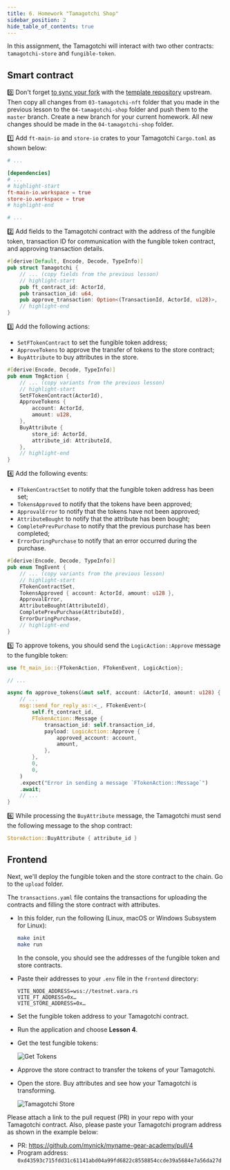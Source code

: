 ```yaml
---
title: 6. Homework "Tamagotchi Shop"
sidebar_position: 2
hide_table_of_contents: true
---
```


In this assignment, the Tamagotchi will interact with two other contracts: `tamagotchi-store` and `fungible-token`.

## Smart contract

0️⃣ Don't forget [to sync your fork](https://docs.github.com/en/pull-requests/collaborating-with-pull-requests/working-with-forks/syncing-a-fork) with the [template repository](https://github.com/gear-foundation/dapps-template-gear-academy) upstream. Then copy all changes from `03-tamagotchi-nft` folder that you made in the previous lesson to the `04-tamagotchi-shop` folder and push them to the `master` branch. Create a new branch for your current homework. All new changes should be made in the `04-tamagotchi-shop` folder.

1️⃣ Add `ft-main-io` and `store-io` crates to your Tamagotchi `Cargo.toml` as shown below:

```toml title="04-tamagotchi-shop/Cargo.toml"
# ...

[dependencies]
# ...
# highlight-start
ft-main-io.workspace = true
store-io.workspace = true
# highlight-end

# ...
```

2️⃣ Add fields to the Tamagotchi contract with the address of the fungible token, transaction ID for communication with the fungible token contract, and approving transaction details.

```rust title="04-tamagotchi-shop/io/src/lib.rs"
#[derive(Default, Encode, Decode, TypeInfo)]
pub struct Tamagotchi {
    // ... (copy fields from the previous lesson)
    // highlight-start
    pub ft_contract_id: ActorId,
    pub transaction_id: u64,
    pub approve_transaction: Option<(TransactionId, ActorId, u128)>,
    // highlight-end
}
```

3️⃣  Add the following actions:

- `SetFTokenContract` to set the fungible token address;
- `ApproveTokens` to approve the transfer of tokens to the store contract;
- `BuyAttribute` to buy attributes in the store.

```rust title="04-tamagotchi-shop/io/src/lib.rs"
#[derive(Encode, Decode, TypeInfo)]
pub enum TmgAction {
    // ... (copy variants from the previous lesson)
    // highlight-start
    SetFTokenContract(ActorId),
    ApproveTokens {
        account: ActorId,
        amount: u128,
    },
    BuyAttribute {
        store_id: ActorId,
        attribute_id: AttributeId,
    },
    // highlight-end
}
```

4️⃣ Add the following events:

- `FTokenContractSet` to notify that the fungible token address has been set;
- `TokensApproved` to notify that the tokens have been approved;
- `ApprovalError` to notify that the tokens have not been approved;
- `AttributeBought` to notify that the attribute has been bought;
- `CompletePrevPurchase` to notify that the previous purchase has been completed;
- `ErrorDuringPurchase` to notify that an error occurred during the purchase.

```rust title="04-tamagotchi-shop/io/src/lib.rs"
#[derive(Encode, Decode, TypeInfo)]
pub enum TmgEvent {
    // ... (copy variants from the previous lesson)
    // highlight-start
    FTokenContractSet,
    TokensApproved { account: ActorId, amount: u128 },
    ApprovalError,
    AttributeBought(AttributeId),
    CompletePrevPurchase(AttributeId),
    ErrorDuringPurchase,
    // highlight-end
}
```

5️⃣ To approve tokens, you should send the `LogicAction::Approve` message to the fungible token:

```rust
use ft_main_io::{FTokenAction, FTokenEvent, LogicAction};

// ...

async fn approve_tokens(&mut self, account: &ActorId, amount: u128) {
    // ...
    msg::send_for_reply_as::<_, FTokenEvent>(
        self.ft_contract_id,
        FTokenAction::Message {
            transaction_id: self.transaction_id,
            payload: LogicAction::Approve {
                approved_account: account,
                amount,
            },
        },
        0,
        0,
    )
    .expect("Error in sending a message `FTokenAction::Message`")
    .await;
    // ...
}
```

6️⃣ While processing the `BuyAttribute` message, the Tamagotchi must send the following message to the shop contract:

```rust
StoreAction::BuyAttribute { attribute_id }
```

## Frontend

Next, we'll deploy the fungible token and the store contract to the chain. Go to the `upload` folder.

The `transactions.yaml` file contains the transactions for uploading the contracts and filling the store contract with attributes.

- In this folder, run the following (Linux, macOS or Windows Subsystem for Linux):

    ```bash
    make init
    make run
    ```

    In the console, you should see the addresses of the fungible token and store contracts.

- Paste their addresses to your `.env` file in the `frontend` directory:

    ```
    VITE_NODE_ADDRESS=wss://testnet.vara.rs
    VITE_FT_ADDRESS=0x…
    VITE_STORE_ADDRESS=0x…
    ```

- Set the fungible token address to your Tamagotchi contract.

- Run the application and choose **Lesson 4**.

- Get the test fungible tokens:

    ![Get Tokens](/img/15/get-tokens.jpg)

- Approve the store contract to transfer the tokens of your Tamagotchi.

- Open the store. Buy attributes and see how your Tamagotchi is transforming.

    ![Tamagotchi Store](/img/15/tamagotchi-store.jpg)

Please attach a link to the pull request (PR) in your repo with your Tamagotchi contract. Also, please paste your Tamagotchi program address as shown in the example below:

- PR: <https://github.com/mynick/myname-gear-academy/pull/4>
- Program address: `0xd43593c715fdd31c61141abd04a99fd6822c8558854ccde39a5684e7a56da27d`

